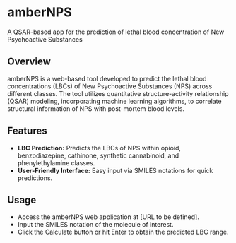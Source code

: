 # amberNPS
A QSAR-based app for the prediction of lethal blood concentration of New Psychoactive Substances

## Overview
amberNPS is a web-based tool developed to predict the lethal blood concentrations (LBCs) of New Psychoactive Substances (NPS) across different classes. The tool utilizes quantitative structure-activity relationship (QSAR) modeling, incorporating machine learning algorithms, to correlate structural information of NPS with post-mortem blood levels. 

## Features
- **LBC Prediction:** Predicts the LBCs of NPS within opioid, benzodiazepine, cathinone, synthetic cannabinoid, and phenylethylamine classes.
- **User-Friendly Interface:** Easy input via SMILES notations for quick predictions.

## Usage
- Access the amberNPS web application at [URL to be defined].
- Input the SMILES notation of the molecule of interest.
- Click the Calculate button or hit Enter to obtain the predicted LBC range.
